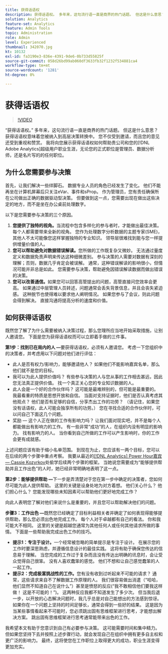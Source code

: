 ```yaml
---
title: 获得话语权
description: 获得话语权。 多年来，这句流行语一直是商界的热门话题。 但这是什么意思？ 获得话语权意味着您被纳入到高层决策转换中。 您不仅受到邀请，而且您的意见还受到重视和赞赏。 我将向您展示获得话语权如何帮助您的公司和您作为 [!DNL Adobe Analytics] 管理员的职业生涯。
solution: Analytics
feature-set: Analytics
feature: Admin Tools
topic: Administration
role: Admin
level: Experienced
thumbnail: 342070.jpg
kt: 10132
exl-id: fa3190e3-836e-4391-9de6-0b733d55825f
source-git-commit: 058d26bd99ab060df3633fb32f1232f534881ca4
workflow-type: tm+mt
source-wordcount: '1281'
ht-degree: 0%

---
```


# 获得话语权

>[!VIDEO](https://video.tv.adobe.com/v/345308/?quality=12&learn=on&captions=chi_hans)

“获得话语权。” 多年来，这句流行语一直是商界的热门话题。 但这是什么意思？ 获得话语权意味着您被纳入到高层决策转换中。 您不仅受到邀请，而且您的意见还受到重视和赞赏。 我将向您展示获得话语权如何帮助贵公司和您的[!DNL Adobe Analytics]超级用户职业生涯，无论您的正式职位是管理员、数据分析师，还是名片写的的任何职位。

## 为什么您需要参与决策

首先，让我们解决一些绊脚石。 数据专业人员的角色已经发生了变化。 他们不能再坐在计算机屏幕后只关注eVar、事件和sProp。 作为管理员，您有责任确保所在公司做出正确的数据驱动型决策。 但要做到这一点，您需要出现在做出这些决定的地方，而不是坐在办公桌前处理数字。

以下是您需要参与决策的三个原因。

1. **您提供了独特的视角。**&#x200B;当流程中包含多样化的参与者时，才能做出最佳决策。 每个人都需要带来全新的视角。 您作为处理数字分析数据的主题专家(SME)，其他人不太可能像您这样掌握独特的专业知识。 领导层很难找到能与您一样提供增量价值的人。
1. **您可以帮助避免对数据错误解读。**&#x200B;您所做的工作既复杂又微妙。 无法通过量度定义和数据免责声明来传达这种细微差别。 参与决策的人需要对数据有深刻的理解；否则，数据几乎肯定会被误解。 通常，这种错误解读的影响很小，但情况可能并非总是如此。 您需要参与决策，帮助避免因错误解读数据而做出错误的决策。
1. **您可以改善通信。**&#x200B;如果您可以回答高管提出的问题，高管直接问您效率会更高。 如果通过中层管理人员转述，问题通常会丢失背景信息，并且会丧失紧迫感。 这种脱节也使得难以要求他人阐明情况。 如果您参与了会议，则此问题会得到解决。 直接沟通将提高分析的速度和价值。

## 如何获得话语权

既然您了解了为什么需要被纳入决策过程，那么您理所应当地开始采取措施，让别人邀请您。 下面是您为获得话语权而可以立即着手做的三件事。

**第1步：找到已在局内的人 —**&#x200B;要获得话语权，必须有人邀请您。 考虑一下您组织中的决策者，并考虑用以下问题对他们进行评估：

* 此人是否有权力/影响力，能够邀请他人？ 如果他们不能影响嘉宾名单，那么他们就不是您的目标。
* 我可以为此人提供价值吗？ 有些参与决策的人与您从事的工作相去甚远，因此您无法真正提供价值。 找一个真正关心您的专业知识数据的人。
* 此人会是一个好的合作伙伴吗？ 这可能是最难辨别的，但可能是最重要的。 我最看重的特质是思想开放和自信。 当面对支持证据时，他们是否认真考虑其他观点？ 他们是否有足够的自信，分享杰出工作的功劳？ （请记住，如果您没有话语权，此人可能会独享所有的功劳。） 您在寻找合适的合作伙伴时，可以问自己下面这几个问题。
* 奖励 — 这个人正在做的工作有影响力吗？ 让我们面对现实吧，并不是每个人都能做出有影响力的工作。 有一些非常“成功”的人，在组织内没有明显的影响力。 找有影响力的人。 当你看到自己所做的工作可以产生影响时，你的工作会更有成就感。

上述问题应该有助于缩小名单范围。 到现在为止，您应该有一两个目标，您可以在后续的两个步骤中重点考察。 我要从最近的[[!DNL Analytics] Power Hour嘉宾 — Cassie Kozyrkov](https://analyticshour.io/2021/12/14/182-making-better-decisions-and-being-useful-with-cassie-kozyrkov/)处偷学后续两个步骤的框架。 当她说您需要成为“能够提供帮助并且工作出色”的人时，她已经非常明确地表明了这一点。

**第2步：能够提供帮助 —**&#x200B;下一步是弄清楚对于您在第一步中确定的决策者，您如何尽可能为此人提供帮助。 这里的关键是设身处地为对方着想。 他们关心什么？ 他们担心什么？ 您能发现哪些未知因素可以帮助他们更好地完成工作？

向此人表明您了解对他们来说什么是重要的，并且您可以帮助解决他们的问题。

**步骤3：工作出色 —**&#x200B;既然您已经确定了目标利益相关者并确定了如何表现得能够提供帮助，那么您必须出色地完成工作。 每个人对于卓越都有自己的看法。 你和我可能大不相同。 这里的关键是超越您通常为其他任何人或任何其他请求所做的事情。 下面是一些帮助我完成出色工作的技巧。

* **提示1：专注于设计。**&#x200B;一个经常被忽略的简单提示是专注于设计。 在展示您的工作时要深思熟虑，并遵循信息设计的最佳实践。 这将有助于确保您传达的信息易于理解。 当您完成的工作过于复杂而且没有传达出明确的讯息时，会让受众觉得自己很笨。 没有人喜欢蠢笨的感觉。 他们不想和让自己感觉蠢笨的人一起工作。
* **提示2：完成极富挑战性的工作。**&#x200B;您有没有收到过听起来不可能的请求？ 通常，这些请求来自不了解数据工作原理的人。 我们很容易做出消遣（“哈哈，他们显然不知道自己在说什么”）甚至是愤怒的反应(“我不敢相信他们要我这样做！ 这是不可能的！”)。 这两种反应我都不知道发生了多少次。 但当我后退一步，以开放的心态解决问题时，我几乎总是对自己能想出的方法感到惊讶。 如果你在一个问题上坚持的时间足够长，通常会得到一些好的结果。 这是因为当某些事情看起来不可能时，您必须跳出固有思维框架进行思考，才能想出解决方案。 跳出固有思维框架进行思考通常能带来出色的工作。

我希望本文有助于您意识到自己有必要参与决策。 这可能需要时间和集中精力。 但如果您坚持下去并按照上述步骤行动，就会发现自己在组织中拥有更多自主权和更广泛的影响力。 最终，这将使您在工作职位上取得更大的成功，职业生涯变得更加充实。
